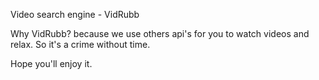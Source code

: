 Video search engine - VidRubb

Why VidRubb? because we use others api's for you to watch videos and relax.
So it's a crime without time.

Hope you'll enjoy it.
